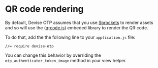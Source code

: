 # QR code rendering

By default, Devise OTP assumes that you use [Sprockets](https://github.com/rails/sprockets) to render assets and so will use the ([qrcode.js](/app/assets/javascripts/qrcode.js)) embeded library to render the QR code.

To do that, add the the following line to your `application.js` file:

    //= require devise-otp

You can change this behavior by overriding the `otp_authenticator_token_image` method in your view helper.